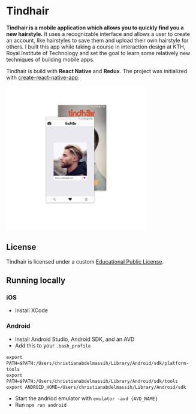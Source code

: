 # Tindhair

**Tindhair is a mobile application which allows you to quickly find you a new hairstyle.** It uses a recognizable interface and allows a user to create an account, like hairstyles to save them and upload their own hairstyle for others. I built this app while taking a course in interaction design at KTH, Royal Institute of Technology and set the goal to learn some relatively new techniques of building mobile apps.

Tindhair is build with **React Native** and **Redux**. The project was initialized with [create-react-native-app](https://facebook.github.io/react-native/blog/2017/03/13/introducing-create-react-native-app.html).

![Preview of Tindhair](docs/Preview2.jpeg)

## License

Tindhair is licensed under a custom [Educational Public License](https://github.com/chrismessiah/tindhair-app/blob/master/LICENSE).

## Running locally

### iOS

* Install XCode

### Android

* Install Android Studio, Android SDK, and an AVD
* Add this to your `.bash_profile`
```
export PATH=$PATH:/Users/christianabdelmassih/Library/Android/sdk/platform-tools
export PATH=$PATH:/Users/christianabdelmassih/Library/Android/sdk/tools
export ANDROID_HOME=/Users/christianabdelmassih/Library/Android/sdk
```
* Start the andriod emulator with `emulator -avd {AVD_NAME}`
* Run `npm run android`
